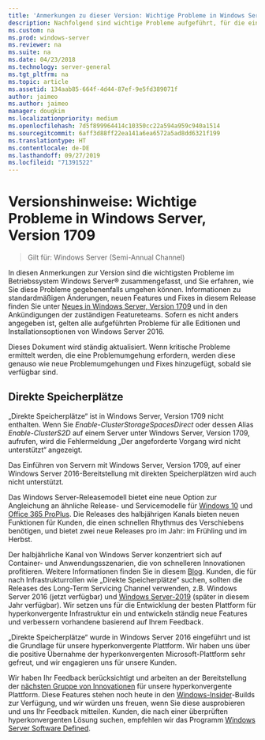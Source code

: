 ```yaml
---
title: 'Anmerkungen zu dieser Version: Wichtige Probleme in Windows Server, Version 1709'
description: Nachfolgend sind wichtige Probleme aufgeführt, für die eine Problemumgehung erforderlich ist, um einen Absturz, das Aufhängen des Systems, einen Installationsfehler oder Datenverlust zu verhindern.
ms.custom: na
ms.prod: windows-server
ms.reviewer: na
ms.suite: na
ms.date: 04/23/2018
ms.technology: server-general
ms.tgt_pltfrm: na
ms.topic: article
ms.assetid: 134aab85-664f-4d44-87ef-9e5fd389071f
author: jaimeo
ms.author: jaimeo
manager: dougkim
ms.localizationpriority: medium
ms.openlocfilehash: 7d5f899964414c10350cc22a594a959c940a1514
ms.sourcegitcommit: 6aff3d88ff22ea141a6ea6572a5ad8dd6321f199
ms.translationtype: HT
ms.contentlocale: de-DE
ms.lasthandoff: 09/27/2019
ms.locfileid: "71391522"
---
```

# <a name="release-notes-important-issues-in-windows-server-version-1709"></a>Versionshinweise: Wichtige Probleme in Windows Server, Version 1709

>Gilt für: Windows Server (Semi-Annual Channel)

In diesen Anmerkungen zur Version sind die wichtigsten Probleme im Betriebssystem Windows Server&reg; zusammengefasst, und Sie erfahren, wie Sie diese Probleme gegebenenfalls umgehen können. Informationen zu standardmäßigen Änderungen, neuen Features und Fixes in diesem Release finden Sie unter [Neues in Windows Server, Version 1709](whats-new-in-windows-server-1709.md) und in den Ankündigungen der zuständigen Featureteams. Sofern es nicht anders angegeben ist, gelten alle aufgeführten Probleme für alle Editionen und Installationsoptionen von Windows Server 2016.  

Dieses Dokument wird ständig aktualisiert. Wenn kritische Probleme ermittelt werden, die eine Problemumgehung erfordern, werden diese genauso wie neue Problemumgehungen und Fixes hinzugefügt, sobald sie verfügbar sind.  
  
## <a name="storage-spaces-direct"></a>Direkte Speicherplätze
[comment]: # (ID: unknown; Submitter: stevenek; state: signed off)  
„Direkte Speicherplätze“ ist in Windows Server, Version 1709 nicht enthalten. Wenn Sie *Enable-ClusterStorageSpacesDirect* oder dessen Alias *Enable-ClusterS2D* auf einem Server unter Windows Server, Version 1709, aufrufen, wird die Fehlermeldung „Der angeforderte Vorgang wird nicht unterstützt“ angezeigt.

Das Einführen von Servern mit Windows Server, Version 1709, auf einer Windows Server 2016-Bereitstellung mit direkten Speicherplätzen wird auch nicht unterstützt.

Das Windows Server-Releasemodell bietet eine neue Option zur Angleichung an ähnliche Release- und Servicemodelle für [Windows 10](https://docs.microsoft.com/windows/deployment/update/waas-overview) und [Office 365 ProPlus](https://support.office.com/article/Overview-of-the-upcoming-changes-to-Office-365-ProPlus-update-management-78b33779-9356-4cdf-9d2c-08350ef05cca?ui=en-US&rs=en-US&ad=US). Die Releases des halbjährigen Kanals bieten neuen Funktionen für Kunden, die einen schnellen Rhythmus des Verschiebens benötigen, und bietet zwei neue Releases pro im Jahr: im Frühling und im Herbst.

Der halbjährliche Kanal von Windows Server konzentriert sich auf Container- und Anwendungsszenarien, die von schnelleren Innovationen profitieren. Weitere Informationen finden Sie in diesem [Blog](https://cloudblogs.microsoft.com/windowsserver/2018/03/29/windows-server-semi-annual-channel-update). Kunden, die für nach Infrastrukturrollen wie „Direkte Speicherplätze“ suchen, sollten die Releases des Long-Term Servicing Channel verwenden, z.B. Windows Server 2016 (jetzt verfügbar) und [Windows Server-2019](https://cloudblogs.microsoft.com/windowsserver/2018/03/20/introducing-windows-server-2019-now-available-in-preview) (später in diesem Jahr verfügbar). Wir setzen uns für die Entwicklung der besten Plattform für hyperkonvergente Infrastruktur ein und entwickeln ständig neue Features und verbessern vorhandene basierend auf Ihrem Feedback. 

„Direkte Speicherplätze“ wurde in Windows Server 2016 eingeführt und ist die Grundlage für unsere hyperkonvergente Plattform. Wir haben uns über die positive Übernahme der hyperkonvergenten Microsoft-Plattform sehr gefreut, und wir engagieren uns für unsere Kunden.

Wir haben Ihr Feedback berücksichtigt und arbeiten an der Bereitstellung der [nächsten Gruppe von Innovationen](https://blogs.technet.microsoft.com/windowsserver/2017/09/07/sneak-peek-2-windows-server-version-1709-hyper-converged-infrastructure/) für unsere hyperkonvergente Plattform. Diese Features stehen noch heute in den [Windows-Insider](https://insider.windows.com/for-business/)-Builds zur Verfügung, und wir würden uns freuen, wenn Sie diese ausprobieren und uns Ihr Feedback mitteilen. Kunden, die nach einer überprüften hyperkonvergenten Lösung suchen, empfehlen wir das Programm [Windows Server Software Defined](http://microsoft.com/wssd).

